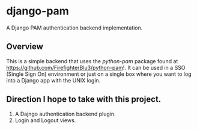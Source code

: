 # django-pam

A Django PAM authentication backend implementation.

## Overview

This is a simple backend that uses the *python-pam* package found at https://github.com/FirefighterBlu3/python-pam!. It can be used in a SSO (Single Sign On) environment or just on a single box where you want to log into a Django app with the UNIX login.

## Direction I hope to take with this project.

 1. A Dajngo authentication backend plugin.
 2. Login and Logout views.

